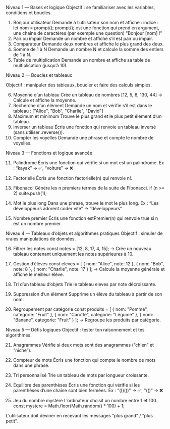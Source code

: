 Niveau 1 — Bases et logique
Objectif : se familiariser avec les variables, conditions et boucles.

1. Bonjour utilisateur
Demande à l’utilisateur son nom et affiche : indice : let nom = prompt(); prompt(); est une fonction qui prend en argument, une chaine de caractères (par exemple une question) "Bonjour [nom] !"
2. Pair ou impair
Demande un nombre et affiche s’il est pair ou impair.
3. Comparateur
Demande deux nombres et affiche le plus grand des deux.
4. Somme de 1 à N
Demande un nombre N et calcule la somme des entiers de 1 à N.
5. Table de multiplication
Demande un nombre et affiche sa table de multiplication (jusqu’à 10).

Niveau 2 — Boucles et tableaux

Objectif : manipuler des tableaux, boucler et faire des calculs simples.

6. Moyenne d’un tableau
Crée un tableau de nombres [12, 5, 8, 130, 44] → Calcule et affiche la moyenne.
7. Recherche d’un élément
Demande un nom et vérifie s’il est dans le tableau : ["Alice", "Bob", "Charlie", "David"]
8. Maximum et minimum
Trouve le plus grand et le plus petit élément d’un tableau.
9. Inverser un tableau
Écris une fonction qui renvoie un tableau inversé (sans utiliser .reverse()).
10. Compter les voyelles
Demande une phrase et compte le nombre de voyelles.

Niveau 3 — Fonctions et logique avancée

11. Palindrome
Écris une fonction qui vérifie si un mot est un palindrome.
Ex : “kayak” → ✅, “voiture” → ❌

12. Factorielle
Écris une fonction factorielle(n) qui renvoie n!.

13. Fibonacci
Génère les n premiers termes de la suite de Fibonacci.
if (n >= 2) suite.push(1);

14. Mot le plus long
Dans une phrase, trouve le mot le plus long. Ex : “Les développeurs adorent coder vite” → “développeurs”

15. Nombre premier
Écris une fonction estPremier(n) qui renvoie true si n est un nombre premier.

Niveau 4 — Tableaux d’objets et algorithmes pratiques
Objectif : simuler de vraies manipulations de données.

16. Filtrer les notes
const notes = [12, 8, 17, 4, 15];
→ Crée un nouveau tableau contenant uniquement les notes supérieures à 10.

17. Gestion d’élèves
const eleves = [
  { nom: "Alice", note: 12 },
  { nom: "Bob", note: 8 },
  { nom: "Charlie", note: 17 }
];
→ Calcule la moyenne générale et affiche le meilleur élève.

18. Tri d’un tableau d’objets
Trie le tableau eleves par note décroissante.

19. Suppression d’un élément
Supprime un élève du tableau à partir de son nom.
20. Regroupement par catégorie
const produits = [
  { nom: "Pomme", categorie: "Fruit" },
  { nom: "Carotte", categorie: "Légume" },
  { nom: "Banane", categorie: "Fruit" }
];
→ Regroupe les produits par catégorie.

Niveau 5 — Défis logiques
Objectif : tester ton raisonnement et tes algorithmes.

21. Anagrammes
Vérifie si deux mots sont des anagrammes (“chien” et “niche”).
22. Compteur de mots
Écris une fonction qui compte le nombre de mots dans une phrase.
23. Tri personnalisé
Trie un tableau de mots par longueur croissante.
24. Équilibre des parenthèses
Écris une fonction qui vérifie si les parenthèses d’une chaîne sont bien fermées. Ex : "(()())" → ✅, "(()" → ❌

25. Jeu du nombre mystère
L’ordinateur choisit un nombre entre 1 et 100.
const mystere = Math.floor(Math.random() * 100) + 1;

L’utilisateur doit deviner en recevant les messages “plus grand” / “plus petit”.